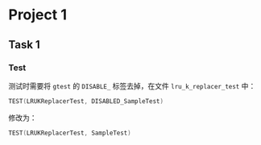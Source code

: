 # Project 1



## Task 1

### Test

测试时需要将 `gtest` 的 `DISABLE_` 标签去掉，在文件 `lru_k_replacer_test` 中：

```c++
TEST(LRUKReplacerTest, DISABLED_SampleTest)
```

修改为：

```c++
TEST(LRUKReplacerTest, SampleTest)
```